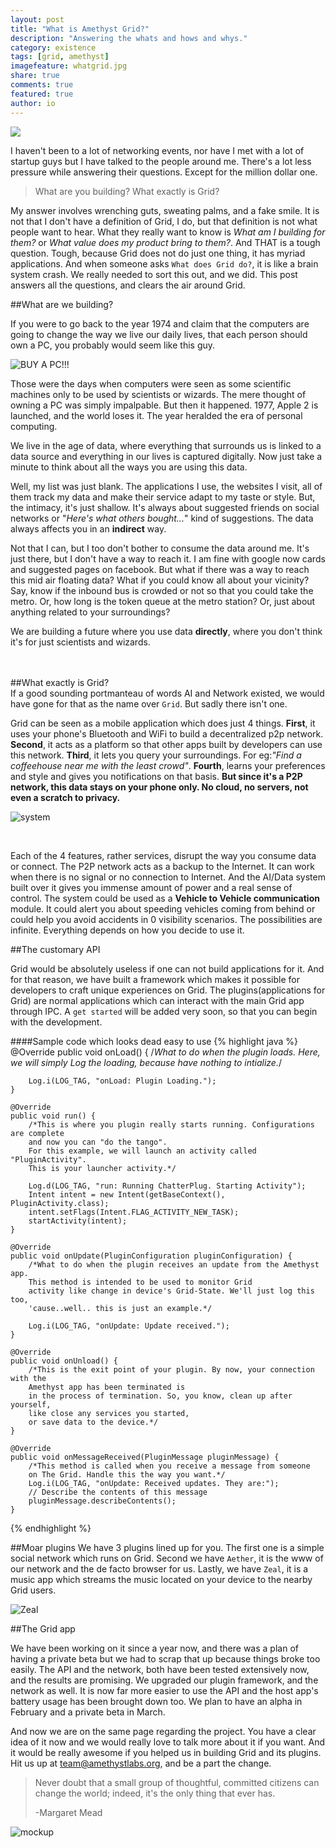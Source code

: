 ```yaml
---
layout: post
title: "What is Amethyst Grid?"
description: "Answering the whats and hows and whys."
category: existence
tags: [grid, amethyst]
imagefeature: whatgrid.jpg
share: true
comments: true
featured: true
author: io
---
```


![](/images/grid.svg)

I haven't been to a lot of networking events, nor have I met with a lot of startup
guys but I have talked to the people around me. There's a lot
less pressure while answering their questions. Except for the million dollar one.

>What are you building? What exactly is Grid?

My answer involves wrenching guts, sweating palms, and a fake smile. It is not that I don't
have a definition of Grid, I do, but that definition is not what people want to
hear. What they really want to know is _What am I building for them?_ or _What value
does my product bring to them?_. And THAT is a tough question. Tough, because Grid
does not do just one thing, it has myriad applications. And when someone asks `What
does Grid do?`, it is like a brain system crash. We really needed to sort this out,
and we did. This post answers all the questions, and clears the air around Grid.

##What are we building?

If you were to go back to the year 1974 and claim that the computers are going to change the way
we live our daily lives, that each person should own a PC, you probably would seem like this guy.

![BUY A PC!!!](/images/ein.jpg)

Those were the days when computers were seen as some scientific machines only to be used by scientists or wizards.
The mere thought of owning a PC was simply impalpable. But then it happened. 1977, Apple 2 is launched, and the world
loses it. The year heralded the era of personal computing.


We live in the age of data, where everything that surrounds us is linked to a data source and everything in our lives is captured digitally. Now just take a minute to think about all the ways you are using this data.

Well, my list was just blank. The applications I use, the websites I visit, all of them track my data and make their service adapt to my
taste or style. But, the intimacy, it's just shallow. It's always about suggested friends on social networks or "_Here's what others bought..._" kind of suggestions. The data always affects you in an **indirect** way.

Not that I can, but I too don't bother to consume the data around me. It's just there, but I don't have a way to reach it. I am fine with google now cards and suggested pages on facebook. But what if there was a way to reach this mid air floating data? What if you could know all about your vicinity? Say, know if the inbound bus is crowded or not so that you could take the metro. Or, how long is the token queue at the metro station? Or, just about anything related to your surroundings?

We are building a future where you use data **directly**, where you don't think it's for just scientists and wizards.
<br/>
<br/>
<br/>

##What exactly is Grid?
<br/>
If a good sounding portmanteau of words AI and Network existed, we would have gone for that as the name over `Grid`. But sadly there isn't one.

Grid can be seen as a mobile application which does just 4 things. **First**, it uses your phone's Bluetooth and WiFi to build a decentralized p2p network. **Second**, it acts as a platform so that other apps built by developers can use this network. **Third**, it lets you query your surroundings. For eg:*"Find a coffeehouse near me with the least crowd"*. **Fourth**, learns your preferences and style and gives you notifications on that basis.
**But since
it's a P2P network, this data stays on your phone only. No cloud, no servers, not even a scratch to privacy.**


![system](/images/system.jpg)

<br/>

Each of the 4 features, rather services, disrupt the way you consume data or connect. The P2P network acts as a backup
to the Internet. It can work when there is no signal or no connection to Internet. And the AI/Data system built over it gives you immense amount of power and a real sense of control. The system could be used as a **Vehicle to Vehicle communication** module. It could alert you about speeding vehicles coming from behind or could help you avoid accidents in 0 visibility scenarios. The possibilities are infinite. Everything depends on how you decide to use it.


##The customary API

Grid would be absolutely useless if one can not build applications for it. And for that reason, we have built a framework
which makes it possible for developers to craft unique experiences on Grid. The plugins(applications for Grid) are normal
applications which can interact with the main Grid app through IPC. A `get started` will be added very soon, so that
you can begin with the development.

####Sample code which looks dead easy to use
{% highlight java %}
@Override
    public void onLoad() {
         /*What to do when the plugin loads. Here, we will simply Log the loading,
           because have nothing to intialize.*/

        Log.i(LOG_TAG, "onLoad: Plugin Loading.");
    }

    @Override
    public void run() {
        /*This is where you plugin really starts running. Configurations are complete
        and now you can "do the tango".
        For this example, we will launch an activity called "PluginActivity".
        This is your launcher activity.*/

        Log.d(LOG_TAG, "run: Running ChatterPlug. Starting Activity");
        Intent intent = new Intent(getBaseContext(), PluginActivity.class);
        intent.setFlags(Intent.FLAG_ACTIVITY_NEW_TASK);
        startActivity(intent);
    }

    @Override
    public void onUpdate(PluginConfiguration pluginConfiguration) {
        /*What to do when the plugin receives an update from the Amethyst app.
        This method is intended to be used to monitor Grid
        activity like change in device's Grid-State. We'll just log this too,
        'cause..well.. this is just an example.*/

        Log.i(LOG_TAG, "onUpdate: Update received.");
    }

    @Override
    public void onUnload() {
        /*This is the exit point of your plugin. By now, your connection with the
        Amethyst app has been terminated is
        in the process of termination. So, you know, clean up after yourself,
        like close any services you started,
        or save data to the device.*/   
    }

    @Override
    public void onMessageReceived(PluginMessage pluginMessage) {
        /*This method is called when you receive a message from someone
        on The Grid. Handle this the way you want.*/
        Log.i(LOG_TAG, "onUpdate: Received updates. They are:");
        // Describe the contents of this message
        pluginMessage.describeContents();
    }
{% endhighlight %}

##Moar plugins
We have 3 plugins lined up for you. The first one is a simple social network which runs on Grid.
Second we have `Aether`, it is the www of our network and the de facto browser for us.
Lastly, we have `Zeal`, it is a music app which streams the music located on your device to the
nearby Grid users.

![Zeal](/images/zeal.jpg)



##The Grid app

We have been working on it since a year now, and there was a plan of having a private beta
but we had to scrap that up because things broke too easily. The API and the network, both
have been tested extensively now, and the results are promising. We upgraded our plugin framework, and
the network as well. It is now far more easier to use the API and the host app's battery usage
has been brought down too. We plan to have an alpha in February and a private beta in March.

And now we are on the same page regarding the project. You have a clear idea of it now and we would
really love to talk more about it if you want. And it would be really awesome if you helped us
in building Grid and its plugins. Hit us up at [team@amethystlabs.org](mailto:team@amethystlabs.org), and
be a part the change.

>Never doubt that a small group of thoughtful, committed citizens can change the world; indeed, it's the only thing that ever has.
>
>-Margaret Mead

![mockup](/images/tada.jpg)
